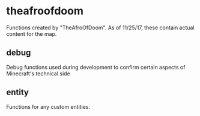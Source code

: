 # theafroofdoom
Functions created by "TheAfroOfDoom".  As of 11/25/17, these contain actual content for the map.

## debug
Debug functions used during development to confirm certain aspects of Minecraft's technical side

## entity
Functions for any custom entities.
